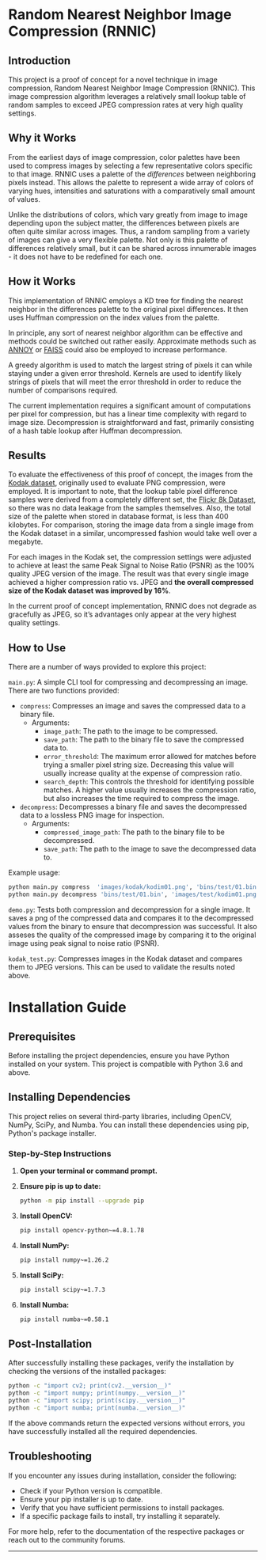 # Random Nearest Neighbor Image Compression (RNNIC)

## Introduction
This project is a proof of concept for a novel technique in image compression, Random Nearest Neighbor Image Compression (RNNIC). This image compression algorithm leverages a relatively small lookup table of random samples to exceed JPEG compression rates at very high quality settings.

## Why it Works
From the earliest days of image compression, color palettes have been used to compress images by selecting a few representative colors specific to that image. RNNIC uses a palette of the _differences_ between neighboring pixels instead. This allows the palette to represent a wide array of colors of varying hues, intensities and saturations with a comparatively small amount of values.

Unlike the distributions of colors, which vary greatly from image to image depending upon the subject matter, the differences between pixels are often quite similar across images. Thus, a random sampling from a variety of images can give a very flexible palette. Not only is this palette of differences relatively small, but it can be shared across innumerable images - it does not have to be redefined for each one.


## How it Works
This implementation of RNNIC employs a KD tree for finding the nearest neighbor in the differences palette to the original pixel differences. It then uses Huffman compression on the index values from the palette.

In principle, any sort of nearest neighbor algorithm can be effective and methods could be switched out rather easily. Approximate methods such as [ANNOY](https://pypi.org/project/annoy/) or [FAISS](https://ai.meta.com/tools/faiss/) could also be employed to increase performance.

A greedy algorithm is used to match the largest string of pixels it can while staying under a given error threshold. Kernels are used to identify likely strings of pixels that will meet the error threshold in order to reduce the number of comparisons required.

The current implementation requires a significant amount of computations per pixel for compression, but has a linear time complexity with regard to image size. Decompression is straightforward and fast, primarily consisting of a hash table lookup after Huffman decompression.

## Results
To evaluate the effectiveness of this proof of concept, the images from the [Kodak dataset](https://r0k.us/graphics/kodak/), originally used to evaluate PNG compression, were employed. It is important to note, that the lookup table pixel difference samples were derived from a completely different set, the [Flickr 8k Dataset](https://www.kaggle.com/datasets/adityajn105/flickr8k), so there was no data leakage from the samples themselves. Also, the total size of the palette when stored in database format, is less than 400 kilobytes. For comparison, storing the image data from a single image from the Kodak dataset in a similar, uncompressed fashion would take well over a megabyte. 

For each images in the Kodak set, the compression settings were adjusted to achieve at least the same Peak Signal to Noise Ratio (PSNR) as the 100% quality JPEG version of the image. The result was that every single image achieved a higher compression ratio vs. JPEG and **the overall compressed size of the Kodak dataset was improved by 16%**. 

In the current proof of concept implementation, RNNIC does not degrade as gracefully as JPEG, so it’s advantages only appear at the very highest quality settings.


## How to Use
There are a number of ways provided to explore this project:

`main.py`: A simple CLI tool for compressing and decompressing an image. There are two functions provided:
- `compress`: Compresses an image and saves the compressed data to a binary file.
  - Arguments:
    - `image_path`: The path to the image to be compressed.
    - `save_path`: The path to the binary file to save the compressed data to.
    - `error_threshold`: The maximum error allowed for matches before trying a smaller pixel string size. Decreasing this value will usually increase quality at the expense of compression ratio.
    - `search_depth`: This controls the threshold for identifying possible matches. A higher value usually increases the compression ratio, but also increases the time required to compress the image.
- `decompress`: Decompresses a binary file and saves the decompressed data to a lossless PNG image for inspection.
  - Arguments:
    - `compressed_image_path`: The path to the binary file to be decompressed.
    - `save_path`: The path to the image to save the decompressed data to.

Example usage:
  ```bash
  python main.py compress  'images/kodak/kodim01.png', 'bins/test/01.bin', 4, 10
  python main.py decompress 'bins/test/01.bin', 'images/test/kodim01.png'
  ```
`demo.py`: Tests both compression and decompression for a single image. It saves a png of the compressed data and compares it to the decompressed values from the binary to ensure that decompression was successful. It also asseses the quality of the compressed image by comparing it to the original image using peak signal to noise ratio (PSNR).

`kodak_test.py`: Compresses images in the Kodak dataset and compares them to JPEG versions. This can be used to validate the results noted above.


# Installation Guide

## Prerequisites
Before installing the project dependencies, ensure you have Python installed on your system. This project is compatible with Python 3.6 and above.

## Installing Dependencies
This project relies on several third-party libraries, including OpenCV, NumPy, SciPy, and Numba. You can install these dependencies using pip, Python's package installer.

### Step-by-Step Instructions

1. **Open your terminal or command prompt.**

2. **Ensure pip is up to date:**
   ```bash
   python -m pip install --upgrade pip
   ```

3. **Install OpenCV:**
   ```bash
   pip install opencv-python~=4.8.1.78
   ```

4. **Install NumPy:**
   ```bash
   pip install numpy~=1.26.2
   ```

5. **Install SciPy:**
   ```bash
   pip install scipy~=1.7.3
   ```

6. **Install Numba:**
   ```bash
   pip install numba~=0.58.1
   ```

## Post-Installation
After successfully installing these packages, verify the installation by checking the versions of the installed packages:

```bash
python -c "import cv2; print(cv2.__version__)"
python -c "import numpy; print(numpy.__version__)"
python -c "import scipy; print(scipy.__version__)"
python -c "import numba; print(numba.__version__)"
```

If the above commands return the expected versions without errors, you have successfully installed all the required dependencies.

## Troubleshooting
If you encounter any issues during installation, consider the following:
- Check if your Python version is compatible.
- Ensure your pip installer is up to date.
- Verify that you have sufficient permissions to install packages.
- If a specific package fails to install, try installing it separately.

For more help, refer to the documentation of the respective packages or reach out to the community forums.


---